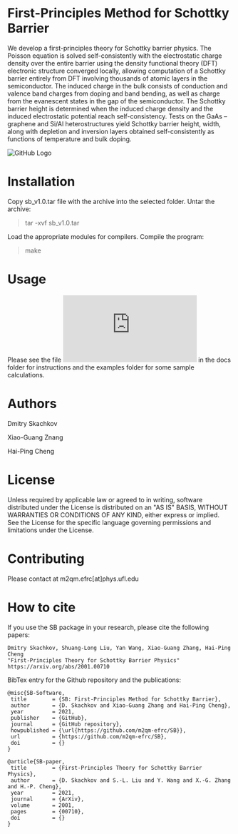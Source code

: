 # First-Principles Method for Schottky Barrier

We develop a first-principles theory for Schottky barrier physics. The Poisson equation is solved self-consistently with the electrostatic charge density over the entire barrier using the density functional theory (DFT) electronic structure converged locally, allowing computation of a Schottky barrier entirely from DFT involving thousands of atomic layers in the semiconductor. The induced charge in the bulk consists of conduction and valence band charges from doping and band bending, as well as charge from the evanescent states in the gap of the semiconductor. The Schottky barrier height is determined when the induced charge density and the induced electrostatic potential reach self-consistency. Tests on the GaAs – graphene and Si/Al heterostructures yield Schottky barrier height, width, along with depletion and inversion layers obtained self-consistently as functions of temperature and bulk doping.

![GitHub Logo](https://github.com/Dmitry-Skachkov/SchottkyBarrier/blob/main/Docs/logo.jpg)


# Installation

Copy sb_v1.0.tar file with the archive into the selected folder. Untar the archive:

> tar -xvf sb_v1.0.tar

Load the appropriate modules for compilers. Compile the program:

> make

# Usage

Please see the file ![USAGE.md](https://github.com/Dmitry-Skachkov/SchottkyBarrier/blob/main/Docs/USAGE.md) in the docs folder for instructions and the examples folder for some sample calculations.

# Authors

Dmitry Skachkov

Xiao-Guang Znang

Hai-Ping Cheng

# License

Unless required by applicable law or agreed to in writing, software distributed under the License is distributed on an "AS IS" BASIS, WITHOUT WARRANTIES OR CONDITIONS OF ANY KIND, either express or implied. See the License for the specific language governing permissions and limitations under the License.

# Contributing

Please contact at m2qm.efrc[at]phys.ufl.edu

# How to cite

If you use the SB package in your research, please cite the following papers:

    Dmitry Skachkov, Shuang-Long Liu, Yan Wang, Xiao-Guang Zhang, Hai-Ping Cheng  
    "First-Principles Theory for Schottky Barrier Physics"    
    https://arxiv.org/abs/2001.00710

BibTex entry for the Github repository and the publications:

    @misc{SB-Software,
     title        = {SB: First-Principles Method for Schottky Barrier},
     author       = {D. Skachkov and Xiao-Guang Zhang and Hai-Ping Cheng},
     year         = 2021,
     publisher    = {GitHub},
     journal      = {GitHub repository},
     howpublished = {\url{https://github.com/m2qm-efrc/SB}},
     url          = {https://github.com/m2qm-efrc/SB},
     doi          = {}
    }
   
    @article{SB-paper,
     title        = {First-Principles Theory for Schottky Barrier Physics},
     author       = {D. Skachkov and S.-L. Liu and Y. Wang and X.-G. Zhang and H.-P. Cheng},
     year         = 2021,
     journal      = {ArXiv},
     volume       = 2001,
     pages        = {00710},
     doi          = {}
    }
   






